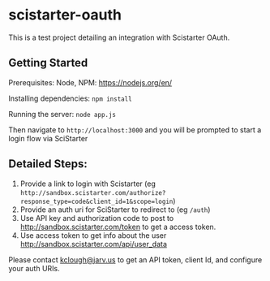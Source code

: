# scistarter-oauth

This is a test project detailing an integration with Scistarter OAuth.

## Getting Started

Prerequisites: Node, NPM: https://nodejs.org/en/

Installing dependencies:
`npm install`

Running the server:
`node app.js`

Then navigate to `http://localhost:3000` and you will be prompted to start a login flow via SciStarter

## Detailed Steps:
1. Provide a link to login with Scistarter (eg `http://sandbox.scistarter.com/authorize?response_type=code&client_id=1&scope=login`)
2. Provide an auth uri for SciStarter to redirect to (eg `/auth`)
2. Use API key and authorization code to post to http://sandbox.scistarter.com/token to get a access token.
3. Use access token to get info about the user http://sandbox.scistarter.com/api/user_data

Please contact kclough@jarv.us to get an API token, client Id, and configure your auth URIs.
